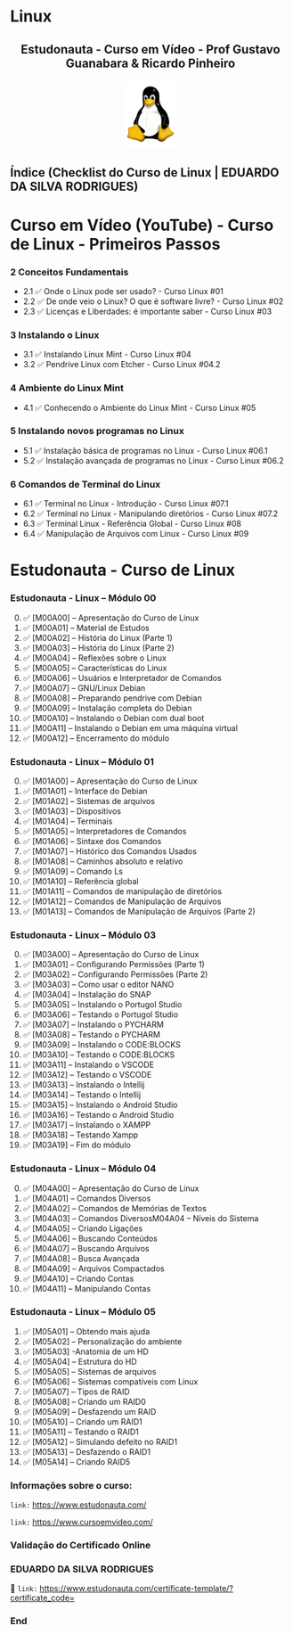 # Linux

<h2><p align="center"><strong>Estudonauta - Curso em Vídeo - Prof Gustavo Guanabara & Ricardo Pinheiro</strong></p></h2> 
 
 <p align="center">  <img src=https://github.com/eduardodsr/Linux/blob/master/logo.png?raw=true" alt="imagem" width="100px" /> </p> 

## Índice (Checklist do Curso de Linux | EDUARDO DA SILVA RODRIGUES)

# Curso em Vídeo (YouTube) - Curso de Linux - Primeiros Passos

### 2 Conceitos Fundamentais
- 2.1 :white_check_mark: Onde o Linux pode ser usado? - Curso Linux #01
- 2.2 :white_check_mark: De onde veio o Linux? O que é software livre? - Curso Linux #02
- 2.3 :white_check_mark: Licenças e Liberdades: é importante saber - Curso Linux #03

### 3 Instalando o Linux
- 3.1 :white_check_mark: Instalando Linux Mint - Curso Linux #04
- 3.2 :white_check_mark: Pendrive Linux com Etcher - Curso Linux #04.2

### 4 Ambiente do Linux Mint
- 4.1 :white_check_mark: Conhecendo o Ambiente do Linux Mint - Curso Linux #05

### 5 Instalando novos programas no Linux
- 5.1 :white_check_mark: Instalação básica de programas no Linux - Curso Linux #06.1
- 5.2 :white_check_mark: Instalação avançada de programas no Linux - Curso Linux #06.2

### 6 Comandos de Terminal do Linux
- 6.1 :white_check_mark: Terminal no Linux - Introdução - Curso Linux #07.1
- 6.2 :white_check_mark: Terminal no Linux - Manipulando diretórios - Curso Linux #07.2
- 6.3 :white_check_mark: Terminal Linux - Referência Global - Curso Linux #08
- 6.4 :white_check_mark: Manipulação de Arquivos com Linux - Curso Linux #09

# Estudonauta - Curso de Linux

### Estudonauta - Linux – Módulo 00
0. :white_check_mark: [M00A00] – Apresentação do Curso de Linux
1. :white_check_mark: [M00A01] – Material de Estudos
2. :white_check_mark: [M00A02] – História do Linux (Parte 1)
3. :white_check_mark: [M00A03] – História do Linux (Parte 2)
4. :white_check_mark: [M00A04] – Reflexões sobre o Linux
5. :white_check_mark: [M00A05] – Características do Linux
6. :white_check_mark: [M00A06] – Usuários e Interpretador de Comandos
7. :white_check_mark: [M00A07] – GNU/Linux Debian
8. :white_check_mark: [M00A08] – Preparando pendrive com Debian
9. :white_check_mark: [M00A09] – Instalação completa do Debian
10. :white_check_mark: [M00A10] – Instalando o Debian com dual boot
11. :white_check_mark: [M00A11] – Instalando o Debian em uma máquina virtual
12. :white_check_mark: [M00A12] – Encerramento do módulo 

### Estudonauta - Linux – Módulo 01

0. :white_check_mark: [M01A00] – Apresentação do Curso de Linux
1. :white_check_mark: [M01A01] – Interface do Debian
2. :white_check_mark: [M01A02] – Sistemas de arquivos
3. :white_check_mark: [M01A03] – Dispositivos
4. :white_check_mark: [M01A04] – Terminais
5. :white_check_mark: [M01A05] – Interpretadores de Comandos
6. :white_check_mark: [M01A06] – Sintaxe dos Comandos
7. :white_check_mark: [M01A07] – Histórico dos Comandos Usados
8. :white_check_mark: [M01A08] – Caminhos absoluto e relativo
9. :white_check_mark: [M01A09] – Comando Ls
10. :white_check_mark: [M01A10] – Referência global
12. :white_check_mark: [M01A11] – Comandos de manipulação de diretórios
13. :white_check_mark: [M01A12] – Comandos de Manipulação de Arquivos
13. :white_check_mark: [M01A13] – Comandos de Manipulação de Arquivos (Parte 2)

### Estudonauta - Linux – Módulo 03

0. :white_check_mark: [M03A00] – Apresentação do Curso de Linux
1. :white_check_mark: [M03A01] – Configurando Permissões (Parte 1)
2. :white_check_mark: [M03A02] – Configurando Permissões (Parte 2)
3. :white_check_mark: [M03A03] – Como usar o editor NANO
4. :white_check_mark: [M03A04] – Instalação do SNAP
5. :white_check_mark: [M03A05] – Instalando o Portugol Studio
6. :white_check_mark: [M03A06] – Testando o Portugol Studio
7. :white_check_mark: [M03A07] – Instalando o PYCHARM
8. :white_check_mark: [M03A08] – Testando o PYCHARM
9. :white_check_mark: [M03A09] – Instalando o CODE:BLOCKS
10. :white_check_mark: [M03A10] – Testando o CODE:BLOCKS
11. :white_check_mark: [M03A11] – Instalando o VSCODE
12. :white_check_mark: [M03A12] – Testando o VSCODE
13. :white_check_mark: [M03A13] – Instalando o Intellij
14. :white_check_mark: [M03A14] – Testando o Intellij
15. :white_check_mark: [M03A15] – Instalando o Android Studio
16. :white_check_mark: [M03A16] – Testando o Android Studio
17. :white_check_mark: [M03A17] – Instalando o XAMPP
18. :white_check_mark: [M03A18] – Testando Xampp
19. :white_check_mark: [M03A19] – Fim do módulo

### Estudonauta - Linux – Módulo 04

0. :white_check_mark: [M04A00] – Apresentação do Curso de Linux
1. :white_check_mark: [M04A01] – Comandos Diversos
2. :white_check_mark: [M04A02] – Comandos de Memórias de Textos
3. :white_check_mark: [M04A03] – Comandos DiversosM04A04 – Níveis do Sistema
4. :white_check_mark: [M04A05] – Criando Ligações
5. :white_check_mark: [M04A06] – Buscando Conteúdos
6. :white_check_mark: [M04A07] – Buscando Arquivos
7. :white_check_mark: [M04A08] – Busca Avançada
8. :white_check_mark: [M04A09] – Arquivos Compactados
9. :white_check_mark: [M04A10] – Criando Contas
10. :white_check_mark: [M04A11] – Manipulando Contas

### Estudonauta - Linux – Módulo 05

1. :white_check_mark: [M05A01] – Obtendo mais ajuda
2. :white_check_mark: [M05A02] – Personalização do ambiente
3. :white_check_mark: [M05A03] -Anatomia de um HD
4. :white_check_mark: [M05A04] – Estrutura do HD
5. :white_check_mark: [M05A05] – Sistemas de arquivos
6. :white_check_mark: [M05A06] – Sistemas compatíveis com Linux
7. :white_check_mark: [M05A07] – Tipos de RAID
8. :white_check_mark: [M05A08] – Criando um RAID0
9. :white_check_mark: [M05A09] – Desfazendo um RAID
10. :white_check_mark: [M05A10] – Criando um RAID1
11. :white_check_mark: [M05A11] – Testando o RAID1
12. :white_check_mark: [M05A12] – Simulando defeito no RAID1
13. :white_check_mark: [M05A13] – Desfazendo o RAID1
14. :white_check_mark: [M05A14] – Criando RAID5

### Informações sobre o curso:

``` link: ```  https://www.estudonauta.com/

``` link: ```  https://www.cursoemvideo.com/


### Validação do Certificado Online

### EDUARDO DA SILVA RODRIGUES 

:bookmark_tabs:  ``` link: ```   https://www.estudonauta.com/certificate-template/?certificate_code=


### End

